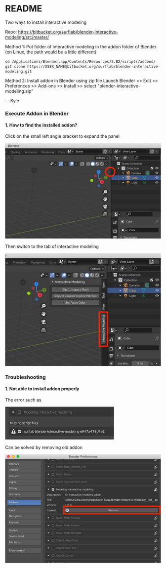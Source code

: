 # README #

Two ways to install interactive modeling

Repo:
https://bitbucket.org/surflab/blender-interactive-modeling/src/master/

Method 1:
Put folder of interactive modeling in the addon folder of Blender (on Linux, the path would be a little different)
```
cd /Applications/Blender.app/Contents/Resources/2.82/scripts/addons/
git clone https://USER_NAME@bitbucket.org/surflab/blender-interactive-modeling.git
```

Method 2:
Install addon in Blender using zip file
Launch Blender >> Edit >> Preferences >> Add-ons >> Install >> select "blender-interactive-modeling.zip"

-- Kyle

### Execute Addon in Blender ###
#### 1. How to find the installed addon? ####
Click on the small left angle bracket to expand the panel

![Alt text](img_readme/find_addon_panel_1.png)

Then switch to the tab of interactive modeling

![Alt text](img_readme/find_addon_panel_2.png)

### Troubleshooting ###
#### 1. Not able to install addon properly ####
The error such as

![Alt text](img_readme/missing_script_file.PNG)

Can be solved by removing old addon

![Alt text](img_readme/remove_old_addon.png)
